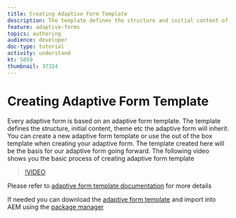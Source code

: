 ```yaml
---
title: Creating Adaptive Form Template
description: The template defines the structure and initial content of the Adaptive Form.
feature: adaptive-forms
topics: authoring
audience: developer
doc-type: tutorial
activity: understand
kt: 5859
thumbnail: 37324
---
```


# Creating Adaptive Form Template

Every adaptive form is based on an adaptive form template. The template defines the structure, initial content, theme etc the adaptive form will inherit. You can create a new adaptive form template or use the out of the box template when creating your adaptive form.
The template created here will be the basis for our adaptive form going forward.
The following video shows you the basic process of creating adaptive form template

>[!VIDEO](https://video.tv.adobe.com/v/37324/quality=9)

Please refer to [adaptive form template documentation](https://experienceleague.adobe.com/docs/experience-manager-65/forms/adaptive-forms-advanced-authoring/template-editor.html) for more details  

If needed you can download the [adaptive form template](assets/peak-application-template.zip) and import into AEM using the [package manager](http://localhost:4502/crx/packmgr/index.jsp)




